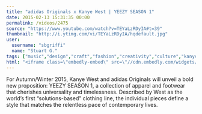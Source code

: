 ```yaml
---
title: "adidas Originals x Kanye West | YEEZY SEASON 1"
date: 2015-02-13 15:31:35 00:00
permalink: /videos/2475
source: "https://www.youtube.com/watch?v=TEYaLzRDyIA#t=39"
thumbnail: "http://i.ytimg.com/vi/TEYaLzRDyIA/hqdefault.jpg"
user:
  username: "sbgriffi"
  name: "Stuart G."
tags: ["music","design","craft","fashion","creativity","culture","kanye","kanye west","hip hop"]
html: "<iframe class=\"embedly-embed\" src=\"//cdn.embedly.com/widgets/media.html?src=http%3A%2F%2Fwww.youtube.com%2Fembed%2FTEYaLzRDyIA%3Fwmode%3Dtransparent%26feature%3Doembed%26start%3D39&wmode=transparent&url=https%3A%2F%2Fwww.youtube.com%2Fwatch%3Fv%3DTEYaLzRDyIA&image=http%3A%2F%2Fi.ytimg.com%2Fvi%2FTEYaLzRDyIA%2Fhqdefault.jpg&key=daaebf4d9cdd46779200162d0ca86e20&type=text%2Fhtml&schema=youtube\" width=\"854\" height=\"480\" scrolling=\"no\" frameborder=\"0\" allowfullscreen></iframe>"
---
```


For Autumn/Winter 2015, Kanye West and adidas Originals will unveil a bold new proposition: YEEZY SEASON 1, a collection of apparel and footwear that cherishes universality and timelessness. Described by West as the world’s first “solutions-based” clothing line, the individual pieces define a style that matches the relentless pace of contemporary lives.
